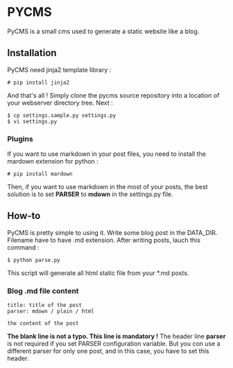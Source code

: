 PYCMS
=====

PyCMS is a small cms used to generate a static website like a blog.

## Installation

PyCMS need jinja2 template library :

```
# pip install jinja2
```

And that's all ! Simply clone the pycms source repository into a location of your webserver directory tree. Next :

```
$ cp settings.sample.py settings.py
$ vi settings.py
```

### Plugins

If you want to use markdown in your post files, you need to install the mardown extension for python :

```
# pip install mardown
```

Then, if you want to use markdown in the most of your posts, the best solution is to set **PARSER** to **mdown** in the settings.py file.

## How-to

PyCMS is pretty simple to using it.
Write some blog post in the DATA_DIR. Filename have to have .md extension.
After writing posts, lauch this command :

```
$ python parse.py
```

This script will generate all html static file from your *.md posts.

### Blog .md file content

```
title: title of the post
parser: mdown / plain / html

the content of the post
```

**The blank line is not a typo. This line is mandatory !**
The header line **parser** is not required if you set PARSER configuration variable. But you con use a different parser for only one post, and in this case, you have to set this header.
